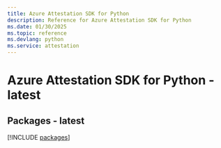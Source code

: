 ```yaml
---
title: Azure Attestation SDK for Python
description: Reference for Azure Attestation SDK for Python
ms.date: 01/30/2025
ms.topic: reference
ms.devlang: python
ms.service: attestation
---
```

# Azure Attestation SDK for Python - latest
## Packages - latest
[!INCLUDE [packages](attestation-index.md)]